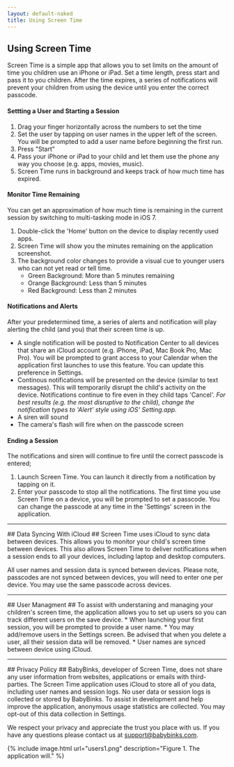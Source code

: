 ```yaml
---
layout: default-naked
title: Using Screen Time
---
```

<!--
## Background ##
Parents, educators and health professionals are concerned about the length of 
time that today's children are exposed to electronic devices. However, the 
recreational and educational potential of the iPhone and iPad make it a favorite
of parents and children. Screen Time is a simple solution to help set and 
control limits to your children's interaction with an iPhone or iPad.

Now, you can revel in the fact that you are providing good boundaries for using 
technology.

<hr>
-->

## Using Screen Time ##
Screen Time is a simple app that allows you to set limits on the amount of time 
you children use an iPhone or iPad. Set a time length, press start and pass it 
to you children. After the time expires, a series of notifications will prevent 
your children from using the device until you enter the correct passcode.

#### Settting a User and Starting a Session ####
1. Drag your finger horizontally across the numbers to set the time
2. Set the user by tapping on user names in the upper left of the screen.  You 
    will be prompted to add a user name before beginning the first run.
4. Press "Start"
5. Pass your iPhone or iPad to your child and let them use the phone any way 
   you choose (e.g. apps, movies, music).  
6. Screen Time runs in background and keeps track of how much time has expired.

#### Monitor Time Remaining ####
You can get an approximation of how much time is remaining in the current session
by switching to multi-tasking mode in iOS 7.

1. Double-click the 'Home' button on the device to display recently used apps.
2. Screen Time will show you the minutes remaining on the application screenshot.
3. The background color changes to provide a visual cue to younger users who can not
   yet read or tell time.  
    * Green Background: More than 5 minutes remaining
    * Orange Background: Less than 5 minutes
    * Red Background: Less than 2 minutes


#### Notifications and Alerts ####
After your predetermined time, a series of alerts and notification will play 
alerting the child (and you) that their screen time is up.

* A single notification will be posted to Notification Center to all devices 
    that share an iCloud account (e.g. iPhone, iPad, Mac Book Pro, Mac Pro).
    You will be prompted to grant access to your Calendar when the application
    first launches to use this feature.  You can update this preference in Settings.
* Continous notifications will be presented on the device (similar to text 
    messages).  This will temporarily disrupt the child's activity on the device.
    Notifications continue to fire even in they child taps 'Cancel'.
    *For best results (e.g. the most disruptive to the child), change the
    notification types to 'Alert' style using iOS' Setting.app.*
* A siren will sound
* The camera's flash will fire when on the passcode screen


#### Ending a Session ####
The notifications and siren will continue to fire until the correct passcode 
is entered;

1. Launch Screen Time.  You can launch it directly from a notification by tapping
    on it.
2. Enter your passcode to stop all the notifications.  The first time you use 
    Screen Time on a device, you will be prompted to set a passcode.  You can 
    change the passcode at any time in the 'Settings' screen in the application.



<hr>
## Data Syncing With iCloud ##
Screen Time uses iCloud to sync data between devices.  This allows you to monitor
your child's screen time between devices.  This also allows Screen Time to deliver
notifications when a session ends to all your devices, including laptop and desktop
computers.

All user names and session data is synced between devices.  Please note, passcodes
 are not synced between devices, you will need to enter one per device.  You may 
 use the same passcode across
devices.


<hr>
## User Managment ##
To assist with understaning and managing your children's screen time, the application
allows you to set up users so you can track different users on the save device.
* When launching your first session, you will be prompted to provide a user name.
* You may add/remove users in the Settings screen.  Be advised that when you delete 
 a user, all their session data will be removed.
* User names are synced between device using iCloud.

<hr>
## Privacy Policy ##
BabyBinks, developer of Screen Time, does not share any user information from 
websites, applications or emails with third-parties. The Screen Time application 
uses iCloud to store all of you data, including user names and session logs.  No 
user data or session logs is collected or stored by BabyBinks.  To assist in
development and help improve the application, anonymous usage statistics are
collected.  You may opt-out of this data collection in Settings.

We respect your privacy and appreciate the trust you place with us.  If you have
any questions please contact us at <a href='mailto:support@babybinks.com'>support@babybinks.com</a>.


{% include image.html url="users1.png" description="Figure 1. The application will." %}

